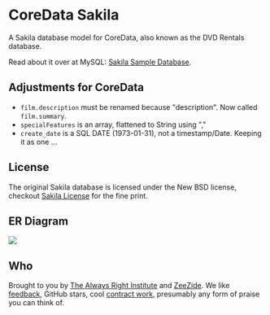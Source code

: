 # CoreData Sakila

A Sakila database model for CoreData, also known as the DVD Rentals database.

Read about it over at MySQL:
[Sakila Sample Database](https://dev.mysql.com/doc/sakila/en/).

## Adjustments for CoreData

- `film.description` must be renamed because "description". 
   Now called `film.summary`.
- `specialFeatures` is an array, flattened to String using ","
- `create_date` is a SQL DATE (1973-01-31), not a timestamp/Date. Keeping it
  as one ...

## License

The original Sakila database is licensed under the New BSD license,
checkout
[Sakila License](https://dev.mysql.com/doc/sakila/en/sakila-license.html)
for the fine print.

## ER Diagram

<img src="https://www.jooq.org/img/sakila.png">

## Who

Brought to you by
[The Always Right Institute](http://www.alwaysrightinstitute.com)
and
[ZeeZide](http://zeezide.de).
We like
[feedback](https://twitter.com/ar_institute),
GitHub stars,
cool [contract work](http://zeezide.com/en/services/services.html),
presumably any form of praise you can think of.
